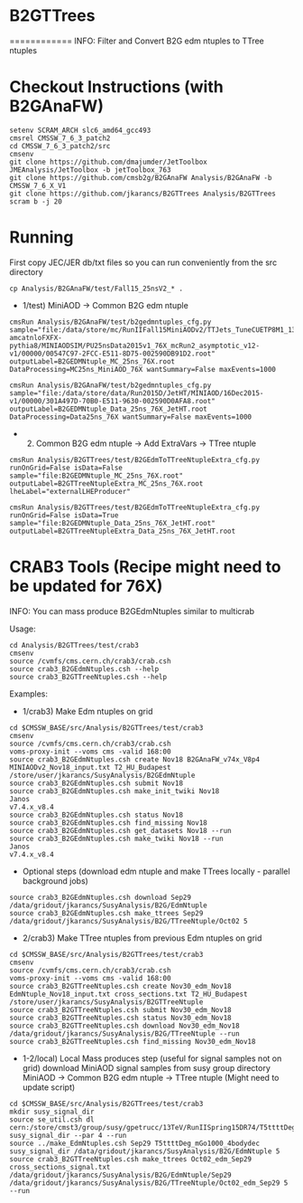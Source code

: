 # B2GTTrees
============
INFO: Filter and Convert B2G edm ntuples to TTree ntuples

Checkout Instructions (with B2GAnaFW)
=====================================

```Shell
setenv SCRAM_ARCH slc6_amd64_gcc493
cmsrel CMSSW_7_6_3_patch2
cd CMSSW_7_6_3_patch2/src
cmsenv
git clone https://github.com/dmajumder/JetToolbox JMEAnalysis/JetToolbox -b jetToolbox_763
git clone https://github.com/cmsb2g/B2GAnaFW Analysis/B2GAnaFW -b CMSSW_7_6_X_V1
git clone https://github.com/jkarancs/B2GTTrees Analysis/B2GTTrees
scram b -j 20
```

Running
=======

First copy JEC/JER db/txt files so you can run conveniently from the src directory
```Shell
cp Analysis/B2GAnaFW/test/Fall15_25nsV2_* .
```

   * 1/test) MiniAOD -> Common B2G edm ntuple
```Shell
cmsRun Analysis/B2GAnaFW/test/b2gedmntuples_cfg.py sample="file:/data/store/mc/RunIIFall15MiniAODv2/TTJets_TuneCUETP8M1_13TeV-amcatnloFXFX-pythia8/MINIAODSIM/PU25nsData2015v1_76X_mcRun2_asymptotic_v12-v1/00000/00547C97-2FCC-E511-8D75-002590DB91D2.root" outputLabel=B2GEDMNtuple_MC_25ns_76X.root DataProcessing=MC25ns_MiniAOD_76X wantSummary=False maxEvents=1000

cmsRun Analysis/B2GAnaFW/test/b2gedmntuples_cfg.py sample="file:/data/store/data/Run2015D/JetHT/MINIAOD/16Dec2015-v1/00000/301A497D-70B0-E511-9630-002590D0AFA8.root" outputLabel=B2GEDMNtuple_Data_25ns_76X_JetHT.root DataProcessing=Data25ns_76X wantSummary=False maxEvents=1000
```

   * 2) Common B2G edm ntuple -> Add ExtraVars -> TTree ntuple
```Shell
cmsRun Analysis/B2GTTrees/test/B2GEdmToTTreeNtupleExtra_cfg.py runOnGrid=False isData=False sample="file:B2GEDMNtuple_MC_25ns_76X.root" outputLabel=B2GTTreeNtupleExtra_MC_25ns_76X.root lheLabel="externalLHEProducer"

cmsRun Analysis/B2GTTrees/test/B2GEdmToTTreeNtupleExtra_cfg.py runOnGrid=False isData=True sample="file:B2GEDMNtuple_Data_25ns_76X_JetHT.root" outputLabel=B2GTTreeNtupleExtra_Data_25ns_76X_JetHT.root
```

CRAB3 Tools (Recipe might need to be updated for 76X)
==========
INFO: You can mass produce B2GEdmNtuples similar to multicrab

Usage:
```Shell
cd Analysis/B2GTTrees/test/crab3
cmsenv
source /cvmfs/cms.cern.ch/crab3/crab.csh
source crab3_B2GEdmNtuples.csh --help
source crab3_B2GTTreeNtuples.csh --help
```

Examples:
   * 1/crab3) Make Edm ntuples on grid
```Shell
cd $CMSSW_BASE/src/Analysis/B2GTTrees/test/crab3
cmsenv
source /cvmfs/cms.cern.ch/crab3/crab.csh
voms-proxy-init --voms cms -valid 168:00
source crab3_B2GEdmNtuples.csh create Nov18 B2GAnaFW_v74x_V8p4 MINIAODv2_Nov18_input.txt T2_HU_Budapest /store/user/jkarancs/SusyAnalysis/B2GEdmNtuple
source crab3_B2GEdmNtuples.csh submit Nov18
source crab3_B2GEdmNtuples.csh make_init_twiki Nov18
Janos
v7.4.x_v8.4
source crab3_B2GEdmNtuples.csh status Nov18
source crab3_B2GEdmNtuples.csh find_missing Nov18
source crab3_B2GEdmNtuples.csh get_datasets Nov18 --run
source crab3_B2GEdmNtuples.csh make_twiki Nov18 --run
Janos
v7.4.x_v8.4
```

   * Optional steps (download edm ntuple and make TTrees locally - parallel background jobs)

```Shell
source crab3_B2GEdmNtuples.csh download Sep29 /data/gridout/jkarancs/SusyAnalysis/B2G/EdmNtuple
source crab3_B2GEdmNtuples.csh make_ttrees Sep29 /data/gridout/jkarancs/SusyAnalysis/B2G/TTreeNtuple/Oct02 5
```

   * 2/crab3) Make TTree ntuples from previous Edm ntuples on grid
```Shell
cd $CMSSW_BASE/src/Analysis/B2GTTrees/test/crab3
cmsenv
source /cvmfs/cms.cern.ch/crab3/crab.csh
voms-proxy-init --voms cms -valid 168:00
source crab3_B2GTTreeNtuples.csh create Nov30_edm_Nov18 EdmNtuple_Nov18_input.txt cross_sections.txt T2_HU_Budapest /store/user/jkarancs/SusyAnalysis/B2GTTreeNtuple
source crab3_B2GTTreeNtuples.csh submit Nov30_edm_Nov18
source crab3_B2GTTreeNtuples.csh status Nov30_edm_Nov18
source crab3_B2GTTreeNtuples.csh download Nov30_edm_Nov18 /data/gridout/jkarancs/SusyAnalysis/B2G/TTreeNtuple --run
source crab3_B2GTTreeNtuples.csh find_missing Nov30_edm_Nov18
```

   * 1-2/local)  Local Mass produces step (useful for signal samples not on grid)
    download MiniAOD signal samples from susy group directory  
    MiniAOD -> Common B2G edm ntuple -> TTree ntuple
    (Might need to update script)


```Shell
cd $CMSSW_BASE/src/Analysis/B2GTTrees/test/crab3
mkdir susy_signal_dir
source se_util.csh dl cern:/store/cmst3/group/susy/gpetrucc/13TeV/RunIISpring15DR74/T5ttttDeg_mGo1000_mStop300_mCh285_mChi280_23bodydec susy_signal_dir --par 4 --run
source ../make_EdmNtuples.csh Sep29 T5ttttDeg_mGo1000_4bodydec susy_signal_dir /data/gridout/jkarancs/SusyAnalysis/B2G/EdmNtuple 5
source crab3_B2GTTreeNtuples.csh make_ttrees Oct02_edm_Sep29 cross_sections_signal.txt /data/gridout/jkarancs/SusyAnalysis/B2G/EdmNtuple/Sep29 /data/gridout/jkarancs/SusyAnalysis/B2G/TTreeNtuple/Oct02_edm_Sep29 5 --run
```
